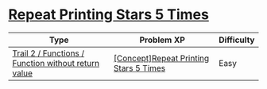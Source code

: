 # [Repeat Printing Stars 5 Times](https://www.codetree.ai/trails/complete/curated-cards/intro-repeat-shooting-the-stars-five-times)

|Type|Problem XP|Difficulty|
|---|---|---|
|[Trail 2 / Functions / Function without return value](https://www.codetree.ai/trail-info/novice-mid/)|[[Concept]Repeat Printing Stars 5 Times](https://www.codetree.ai/trails/complete/curated-cards/intro-repeat-shooting-the-stars-five-times/)|Easy|

